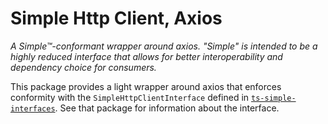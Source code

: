 Simple Http Client, Axios
==================================================================================================================

_A Simple™-conformant wrapper around axios. "Simple" is intended to be a highly reduced interface that allows for better
interoperability and dependency choice for consumers._

This package provides a light wrapper around axios that enforces conformity with
the `SimpleHttpClientInterface` defined in
[`ts-simple-interfaces`](https://npmjs.com/packages/@wymp/ts-simple-interfaces).
See that package for information about the interface.

